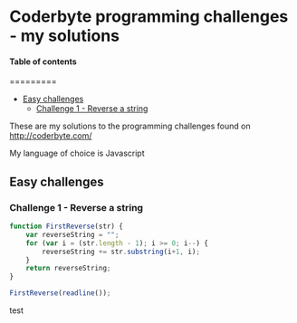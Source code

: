 # Coderbyte programming challenges - my solutions

#### Table of contents
=========

* [Easy challenges](#easy-challenges)
    * [Challenge 1 - Reverse a string](#user-content-challenge-1---reverse-a-string)

These are my solutions to the programming challenges found on http://coderbyte.com/

My language of choice is Javascript

## Easy challenges

### Challenge 1 - Reverse a string

```javascript
function FirstReverse(str) {
    var reverseString = "";
    for (var i = (str.length - 1); i >= 0; i--) {
        reverseString += str.substring(i+1, i);
    }
    return reverseString;
}

FirstReverse(readline());
```


































































test
